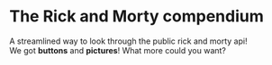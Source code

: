 # The Rick and Morty compendium
A streamlined way to look through the public rick and morty api!  
We got **buttons** and **pictures**! What more could you want?